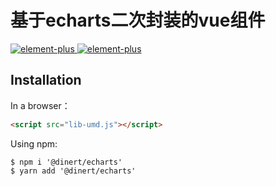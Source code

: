 # 基于echarts二次封装的vue组件
<a href="https://echarts.apache.org/zh/index.html">
    <img src="https://img.shields.io/badge/echarts-5.3.2-brightgreen" alt="element-plus">
</a>
<a href="https://www.lodashjs.com/">
    <img src="https://img.shields.io/badge/lodash-4.17.21-brightgreen" alt="element-plus">
</a>

## Installation
In a browser：
```html
<script src="lib-umd.js"></script>
```
Using npm:
```shell
$ npm i '@dinert/echarts'
$ yarn add '@dinert/echarts'
```